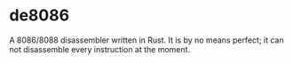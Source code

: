 # de8086

A 8086/8088 disassembler written in Rust. It is by no means perfect; it can not
disassemble every instruction at the moment.

